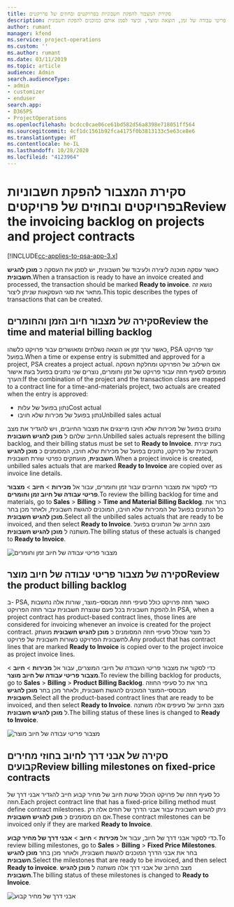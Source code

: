 ```yaml
---
title: סקירת המצבור להפקת חשבוניות בפרויקטים ובחוזים של פרויקטים
description: נושא זה מספק מידע המתאר כיצד לסקור מצבורי פריטי עבודה של זמן, הוצאה ומוצר, וכיצד לסמן אותם כמוכנים להפקת חשבונית.
author: rumant
manager: kfend
ms.service: project-operations
ms.custom: ''
ms.author: rumant
ms.date: 03/11/2019
ms.topic: article
audience: Admin
search.audienceType:
- admin
- customizer
- enduser
search.app:
- D365PS
- ProjectOperations
ms.openlocfilehash: bcdcc0cae06ce61bd582d56a8398e718051ff564
ms.sourcegitcommit: 4cf1dc1561b92fca4175f0b3813133c5e63ce8e6
ms.translationtype: HT
ms.contentlocale: he-IL
ms.lasthandoff: 10/28/2020
ms.locfileid: "4123964"
---
```

# <a name="review-the-invoicing-backlog-on-projects-and-project-contracts"></a><span data-ttu-id="7f3a0-103">סקירת המצבור להפקת חשבוניות בפרויקטים ובחוזים של פרויקטים</span><span class="sxs-lookup"><span data-stu-id="7f3a0-103">Review the invoicing backlog on projects and project contracts</span></span>

[!INCLUDE[cc-applies-to-psa-app-3.x](../includes/cc-applies-to-psa-app-3x.md)]

<span data-ttu-id="7f3a0-104">כאשר עסקה מוכנה ליצירה ולעיבוד של חשבונית, יש לסמן את העסקה כ **מוכן להגיש חשבונית**.</span><span class="sxs-lookup"><span data-stu-id="7f3a0-104">When a transaction is ready to have an invoice created and processed, the transaction should be marked **Ready to invoice**.</span></span> <span data-ttu-id="7f3a0-105">נושא זה מתאר את סוגי העסקאות שניתן ליצור.</span><span class="sxs-lookup"><span data-stu-id="7f3a0-105">This topic describes the types of transactions that can be created.</span></span>

## <a name="review-the-time-and-material-billing-backlog"></a><span data-ttu-id="7f3a0-106">סקירה של מצבור חיוב הזמן והחומרים</span><span class="sxs-lookup"><span data-stu-id="7f3a0-106">Review the time and material billing backlog</span></span>

<span data-ttu-id="7f3a0-107">כאשר ערך זמן או הוצאה נשלחים ומאושרים עבור פרויקט כלשהו, PSA יוצר פרויקט בפועל.</span><span class="sxs-lookup"><span data-stu-id="7f3a0-107">When a time or expense entry is submitted and approved for a project, PSA creates a project actual.</span></span> <span data-ttu-id="7f3a0-108">אם השילוב של הפרויקט ומחלקת העסקה ממופים לסעיף חוזה עבור פרויקט של זמן וחומרים, נוצרים שני נתונים בפועל בעת אישור הערך:</span><span class="sxs-lookup"><span data-stu-id="7f3a0-108">If the combination of the project and the transaction class are mapped to a contract line for a time-and-materials project, two actuals are created when the entry is approved:</span></span>

- <span data-ttu-id="7f3a0-109">נתון בפועל של עלות</span><span class="sxs-lookup"><span data-stu-id="7f3a0-109">Cost actual</span></span> 
- <span data-ttu-id="7f3a0-110">נתון בפועל של מכירות שלא חויבו</span><span class="sxs-lookup"><span data-stu-id="7f3a0-110">Unbilled sales actual</span></span>

<span data-ttu-id="7f3a0-111">נתונים בפועל של מכירות שלא חויבו מייצגים את מצבור החיובים, ויש להגדיר את מצב החיוב שלהם ל **מוכן להגיש חשבונית**.</span><span class="sxs-lookup"><span data-stu-id="7f3a0-111">Unbilled sales actuals represent the billing backlog, and their billing status must be set to **Ready to Invoice**.</span></span> <span data-ttu-id="7f3a0-112">בעת יצירת חשבונית של פרויקט, נתונים בפועל של מכירות שלא חויבו, המסומנים כ **מוכן להגיש חשבונית**, מועתקים כפרטי שורת חשבונית.</span><span class="sxs-lookup"><span data-stu-id="7f3a0-112">When a project invoice is created, unbilled sales actuals that are marked **Ready to Invoice** are copied over as invoice line details.</span></span>

<span data-ttu-id="7f3a0-113">כדי לסקור את מצבור החיובים עבור זמן וחומרים, עבור אל **מכירות** \> **חיוב** \> **מצבור פריטי עבודה של חיוב זמן וחומרים‬**.</span><span class="sxs-lookup"><span data-stu-id="7f3a0-113">To review the billing backlog for time and materials, go to **Sales** \> **Billing** \> **Time and Material Billing Backlog**.</span></span> <span data-ttu-id="7f3a0-114">בחר את כל הנתונים בפועל של המכירות שלא חויבו, המוכנים להגשת חשבונית, ולאחר מכן בחר **מוכן להגיש חשבונית**.</span><span class="sxs-lookup"><span data-stu-id="7f3a0-114">Select all the unbilled sales actuals that are ready to be invoiced, and then select **Ready to Invoice**.</span></span> <span data-ttu-id="7f3a0-115">מצב החיוב של הנתונים בפועל משתנה ל **מוכן להגיש חשבונית**.</span><span class="sxs-lookup"><span data-stu-id="7f3a0-115">The billing status of these actuals is changed to **Ready to Invoice**.</span></span>

![מצבור פריטי עבודה של חיוב זמן וחומרים](media/TMBacklog.png)

## <a name="review-the-product-billing-backlog"></a><span data-ttu-id="7f3a0-117">סקירה של מצבור פריטי עבודה של חיוב מוצר</span><span class="sxs-lookup"><span data-stu-id="7f3a0-117">Review the product billing backlog</span></span>

<span data-ttu-id="7f3a0-118">ב- PSA, כאשר חוזה פרויקט כולל סעיפי חוזה מבוססי-מוצר, שורות אלה נחשבות להפקת חשבונית בכל פעם שנוצרת חשבונית עבור חוזה הפרויקט.</span><span class="sxs-lookup"><span data-stu-id="7f3a0-118">In PSA, when a project contract has product-based contract lines, those lines are considered for invoicing whenever an invoice is created for the project contract.</span></span> <span data-ttu-id="7f3a0-119">כל מוצר שכולל סעיפי חוזה המסומנים כ **מוכן להגיש חשבונית** מועתק לחשבונית הפרויקט כשורות חשבונית של פרויקט.</span><span class="sxs-lookup"><span data-stu-id="7f3a0-119">Any product that has contract lines that are marked **Ready to Invoice** is copied over to the project invoice as project invoice lines.</span></span>

<span data-ttu-id="7f3a0-120">כדי לסקור את מצבור פריטי העבודה של חיובי המוצרים, עבור אל **מכירות** \> **חיוב** \> **מצבור פריטי עבודה של חיוב מוצר‬**.</span><span class="sxs-lookup"><span data-stu-id="7f3a0-120">To review the billing backlog for products, go to **Sales** \> **Billing** \> **Product Billing Backlog**.</span></span> <span data-ttu-id="7f3a0-121">בחר את כל סעיפי החוזה מבוססי-המוצר המוכנים להגשת חשבונית, ולאחר מכן בחר **מוכן להגיש חשבונית**.</span><span class="sxs-lookup"><span data-stu-id="7f3a0-121">Select all the product-based contract lines that are ready to be invoiced, and then select **Ready to Invoice**.</span></span> <span data-ttu-id="7f3a0-122">מצב החיוב של סעיפים אלה משתנה ל **מוכן להגיש חשבונית**.</span><span class="sxs-lookup"><span data-stu-id="7f3a0-122">The billing status of these lines is changed to **Ready to Invoice**.</span></span>

![מצבור פריטי עבודה של חיוב מוצר](media/ProductBacklog.png)

## <a name="review-billing-milestones-on-fixed-price-contracts"></a><span data-ttu-id="7f3a0-124">סקירה של אבני דרך לחיוב בחוזי מחירים קבועים</span><span class="sxs-lookup"><span data-stu-id="7f3a0-124">Review billing milestones on fixed-price contracts</span></span>

<span data-ttu-id="7f3a0-125">כל סעיף חוזה של פרויקט הכולל שיטת חיוב של מחיר קבוע חייב להגדיר אבני דרך של חוזה.</span><span class="sxs-lookup"><span data-stu-id="7f3a0-125">Each project contract line that has a fixed-price billing method must define contract milestones.</span></span> <span data-ttu-id="7f3a0-126">ניתן להגיש חשבונית עבור אבני הדרך של חוזים אלה רק אם הם מסומנים כ **מוכן להגיש חשבונית**.</span><span class="sxs-lookup"><span data-stu-id="7f3a0-126">These contract milestones can be invoiced only if they are marked **Ready to Invoice**.</span></span> 

<span data-ttu-id="7f3a0-127">כדי לסקור אבני דרך של חיוב, עבור אל **מכירות** \> **חיוב** \> **אבני דרך של מחיר קבוע‬**.</span><span class="sxs-lookup"><span data-stu-id="7f3a0-127">To review billing milestones, go to **Sales** \> **Billing** \> **Fixed Price Milestones**.</span></span> <span data-ttu-id="7f3a0-128">בחר את אבני הדרך המוכנים להגשת חשבונית, ולאחר מכן בחר **מוכן להגיש חשבונית**.</span><span class="sxs-lookup"><span data-stu-id="7f3a0-128">Select the milestones that are ready to be invoiced, and then select **Ready to invoice**.</span></span> <span data-ttu-id="7f3a0-129">מצב החיוב של אבני דרך אלה משתנה ל **מוכן להגיש חשבונית**.</span><span class="sxs-lookup"><span data-stu-id="7f3a0-129">The billing status of these milestones is changed to **Ready to Invoice**.</span></span>

![אבני דרך של מחיר קבוע](media/FPBacklog.png)
